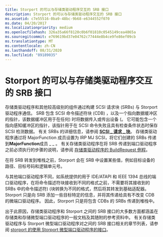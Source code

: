 ```yaml
---
title: Storport 的可以与存储类驱动程序交互的 SRB 接口
description: Storport 的可以与存储类驱动程序交互的 SRB 接口
ms.assetid: c7e55516-0ba9-48bc-9b68-e6344552f070
ms.date: 04/20/2017
ms.localizationpriority: medium
ms.openlocfilehash: 326a35a66f8120c0b6f01810c0545149cea4865a
ms.sourcegitcommit: e769619bd37e04762c77444e8b4ce9fe86ef09cb
ms.translationtype: MT
ms.contentlocale: zh-CN
ms.lasthandoff: 08/31/2020
ms.locfileid: "89189035"
---
```

# <a name="storports-srb-interface-with-the-storage-class-driver"></a>Storport 的可以与存储类驱动程序交互的 SRB 接口


存储类驱动程序和其他较高级别的组件通过构建 SCSI 请求块 (SRBs) 与 Storport 驱动程序通信。 SRB 包含 SCSI 命令描述符块 (CDB) ，以及一个指向数据缓冲区的指针，该数据缓冲区用于在任何) 时将数据传入或传出设备 (。 它可能包含一个指向感知缓冲区的指针，该指针用于在 SCSI 命令失败且具有检查条件状态时保存 SCSI 检测数据。 有关 SRBs 的详细信息，请参阅 [**SCSI \_ 请求 \_ 块**](/windows-hardware/drivers/ddi/srb/ns-srb-_scsi_request_block)。 存储类驱动程序通过将 MajorFunction 成员设置为 IRP MJ SCSI，将它们创建的 SRBs 传递到**MajorFunction**成员 \_ \_ 。 有关存储类驱动程序在将 SRB 传递到端口驱动程序之前必须执行的步骤的说明，请参阅 [存储类驱动程序的 BuildRequest 例程](storage-class-driver-s-buildrequest-routine.md)。

在将 SRB 转发到堆栈之前，Storport 会在 SRB 中设置某些值，例如目标设备的路径、目标号码和逻辑单元号。

与其他端口驱动程序不同，如系统提供的用于 IDE/ATAPI 和 IEEE 1394 总线的端口驱动程序，在将命令描述符块接收到不同的格式之前，不需要将其接收到的 SRBs 中的命令描述符)  (块转换为不同的格式，然后将其转发到基础适配器。 Storport 只是向 SRB 添加一些目标特定的信息，并将其传递给具有不改变 CDB 的微端口驱动程序。 因此，Storport 只是将包含 CDBs 的 SRBs 传递到堆栈中。

出于此原因，存储类驱动程序和 Storport 之间的 SRB 接口的大多数方面都涵盖在存储类和存储微型端口驱动程序的一般文档及其随附的参考资料中。 有关存储类驱动程序与 Storport 微型端口驱动程序对之间的 SRB 接口相关的章节列表，请参阅 [storport 的使用 Storport 微型端口驱动程序的接口](storport-s-interface-with-storport-miniport-drivers.md)。

 

